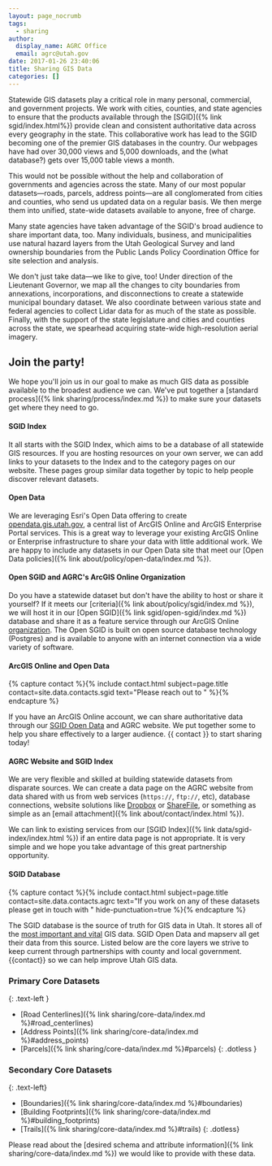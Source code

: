 ```yaml
---
layout: page_nocrumb
tags:
  - sharing
author:
  display_name: AGRC Office
  email: agrc@utah.gov
date: 2017-01-26 23:40:06
title: Sharing GIS Data
categories: []
---
```


Statewide GIS datasets play a critical role in many personal, commercial, and government projects. We work with cities, counties, and state agencies to ensure that the products available through the [SGID]({% link sgid/index.html%}) provide clean and consistent authoritative data across every geography in the state. This collaborative work has lead to the SGID becoming one of the premier GIS databases in the country. Our webpages have had over 30,000 views and 5,000 downloads, and the (what database?) gets over 15,000 table views a month.

This would not be possible without the help and collaboration of governments and agencies across the state. Many of our most popular datasets—roads, parcels, address points—are all conglomerated from cities and counties, who send us updated data on a regular basis. We then merge them into unified, state-wide datasets available to anyone, free of charge.

Many state agencies have taken advantage of the SGID's broad audience to share important data, too. Many individuals, business, and municipalities use natural hazard layers from the Utah Geological Survey and land ownership boundaries from the Public Lands Policy Coordination Office for site selection and analysis.

We don't just take data—we like to give, too! Under direction of the Lieutenant Governor, we map all the changes to city boundaries from annexations, incorporations, and disconnections to create a statewide municipal boundary dataset. We also coordinate between various state and federal agencies to collect Lidar data for as much of the state as possible. Finally, with the support of the state legislature and cities and counties across the state, we spearhead acquiring state-wide high-resolution aerial imagery.

## Join the party!

We hope you'll join us in our goal to make as much GIS data as possible available to the broadest audience we can. We've put together a [standard process]({% link sharing/process/index.md %}) to make sure your datasets get where they need to go.

#### SGID Index

It all starts with the SGID Index, which aims to be a database of all statewide GIS resources. If you are hosting resources on your own server, we can add links to your datasets to the Index and to the category pages on our website. These pages group similar data together by topic to help people discover relevant datasets.


#### Open Data

We are leveraging Esri's Open Data offering to create [opendata.gis.utah.gov](https://opendata.gis.utah.gov), a central list of ArcGIS Online and ArcGIS Enterprise Portal services. This is a great way to leverage your existing ArcGIS Online or Enterprise infrastructure to share your data with little additional work. We are happy to include any datasets in our Open Data site that meet our [Open Data policies]({% link about/policy/open-data/index.md %}).

#### Open SGID and AGRC's ArcGIS Online Organization

Do you have a statewide dataset but don't have the ability to host or share it yourself? If it meets our [criteria]({% link about/policy/sgid/index.md %}), we will host it in our [Open SGID]({% link sgid/open-sgid/index.md %}) database and share it as a feature service through our ArcGIS Online [organization](https://utah.maps.arcgis.com). The Open SGID is built on open source database technology (Postgres) and is available to anyone with an internet connection via a wide variety of software.

#### ArcGIS Online and Open Data

{% capture contact %}{% include contact.html subject=page.title contact=site.data.contacts.sgid text="Please reach out to " %}{% endcapture %}

If you have an ArcGIS Online account, we can share authoritative data through our [SGID Open Data](https://opendata.gis.utah.gov) and AGRC website. We put together some  to help you share effectively to a larger audience. {{ contact }} to start sharing today!

#### AGRC Website and SGID Index

We are very flexible and skilled at building statewide datasets from disparate sources. We can create a data page on the AGRC website from data shared with us from web services (`https://`, `ftp://`, etc), database connections, website solutions like [Dropbox](https://www.dropbox.com/) or [ShareFile](https://www.sharefile.com/), or something as simple as an [email attachment]({% link about/contact/index.html %}).

We can link to existing services from our [SGID Index]({% link data/sgid-index/index.html %}) if an entire data page is not appropriate. It is very simple and we hope you take advantage of this great partnership opportunity.

#### SGID Database

{% capture contact %}{% include contact.html subject=page.title contact=site.data.contacts.agrc text="If you work on any of these datasets please get in touch with " hide-punctuation=true %}{% endcapture %}

The SGID database is the source of truth for GIS data in Utah. It stores all of the [most important and vital](https://docs.google.com/spreadsheets/d/1FNCvSQxgQbFG--k3ZapscsTapbrxtSGlKqMcMLCsTYs/edit#gid=0) GIS data. SGID Open Data and mapserv all get their data from this source. Listed below are the core layers we strive to keep current through partnerships with county and local government. {{contact}} so we can help improve Utah GIS data.

### Primary Core Datasets
{: .text-left }

- [Road Centerlines]({% link sharing/core-data/index.md %}#road_centerlines)
- [Address Points]({% link sharing/core-data/index.md %}#address_points)
- [Parcels]({% link sharing/core-data/index.md %}#parcels)
{: .dotless }

### Secondary Core Datasets
{: .text-left}

- [Boundaries]({% link sharing/core-data/index.md %}#boundaries)
- [Building Footprints]({% link sharing/core-data/index.md %}#building_footprints)
- [Trails]({% link sharing/core-data/index.md %}#trails)
{: .dotless}

Please read about the [desired schema and attribute information]({% link sharing/core-data/index.md %}) we would like to provide with these data.